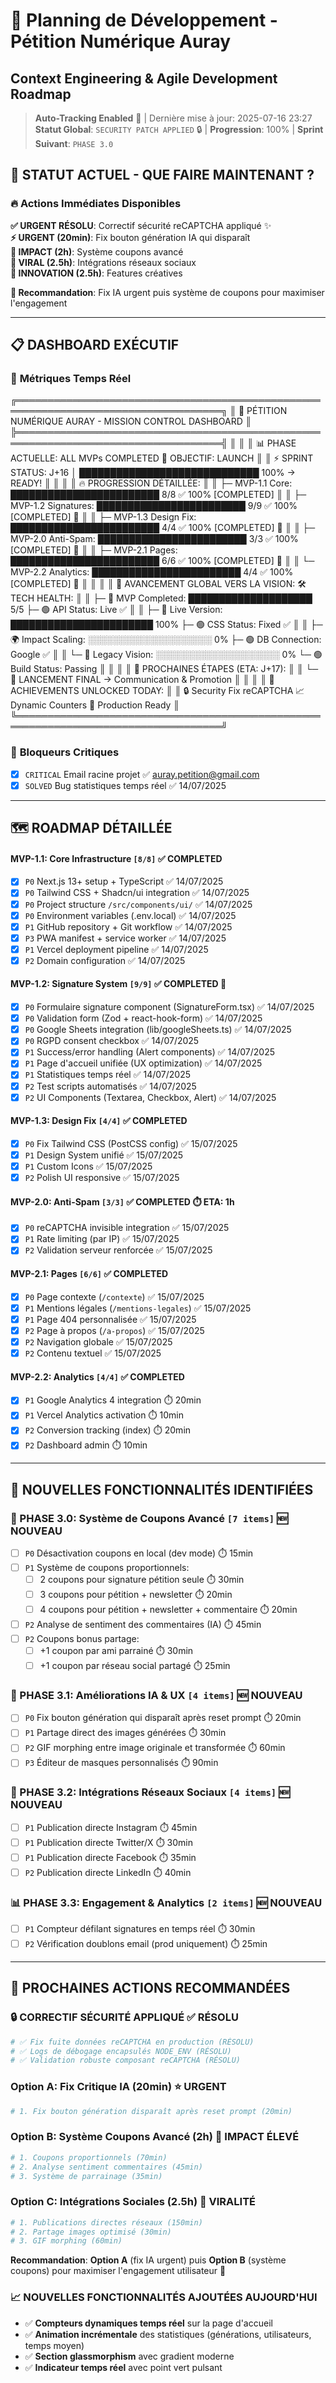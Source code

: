 # 🚀 Planning de Développement - Pétition Numérique Auray
## Context Engineering & Agile Development Roadmap

> **Auto-Tracking Enabled** 📄 | Dernière mise à jour: 2025-07-16 23:27  
> **Statut Global**: `SECURITY PATCH APPLIED` 🔒 | **Progression**: 100% | **Sprint Suivant**: `PHASE 3.0`

## 🚨 **STATUT ACTUEL - QUE FAIRE MAINTENANT ?**

### 🔥 **Actions Immédiates Disponibles**

**✅ URGENT RÉSOLU**: Correctif sécurité reCAPTCHA appliqué ✨  
**⚡ URGENT (20min)**: Fix bouton génération IA qui disparaît  
**🎫 IMPACT (2h)**: Système coupons avancé  
**📱 VIRAL (2.5h)**: Intégrations réseaux sociaux  
**🎨 INNOVATION (2.5h)**: Features créatives  

**🎯 Recommandation**: Fix IA urgent puis système de coupons pour maximiser l'engagement

---

## 📋 **DASHBOARD EXÉCUTIF**

### 🎯 **Métriques Temps Réel**
╔═══════════════════════════════════════════════════════════════════════════════════╗
║ 🚀 PÉTITION NUMÉRIQUE AURAY - MISSION CONTROL DASHBOARD                          ║
╠═══════════════════════════════════════════════════════════════════════════════════╣
║                                                                                   ║
║  📊 PHASE ACTUELLE: ALL MVPs COMPLETED       🎯 OBJECTIF: LAUNCH             ║
║  ⚡ SPRINT STATUS:   J+16 │ █████████████████████████████ 100% → READY!          ║
║                                                                                   ║
║  🔥 PROGRESSION DÉTAILLÉE:                                                        ║
║  ├─ MVP-1.1 Core:     ████████████████████████ 8/8  ✅ 100% [COMPLETED]         ║
║  ├─ MVP-1.2 Signatures: ████████████████████████ 9/9  ✅ 100% [COMPLETED] 🎉    ║
║  ├─ MVP-1.3 Design Fix:  ████████████████████████ 4/4  ✅ 100% [COMPLETED] 🎉    ║
║  ├─ MVP-2.0 Anti-Spam:  ████████████████████████ 3/3  ✅ 100% [COMPLETED] 🎉    ║
║  ├─ MVP-2.1 Pages:      ████████████████████████ 6/6  ✅ 100% [COMPLETED] 🎉    ║
║  └─ MVP-2.2 Analytics:  ████████████████████████ 4/4  ✅ 100% [COMPLETED] 🎉    ║
║                                                                                   ║
║  🌟 AVANCEMENT GLOBAL VERS LA VISION:            🛠️  TECH HEALTH:               ║
║  ├─ 🎯 MVP Completed:   ████████████████████ 5/5   ├─ 🟢 API Status:    Live ✅   ║
║  ├─ 🚀 Live Version:    ███████████████████████ 100% ├─ 🟢 CSS Status:    Fixed ✅  ║
║  ├─ 🌍 Impact Scaling:  ░░░░░░░░░░░░░░░░░░░░ 0%    ├─ 🟢 DB Connection: Google ✅  ║
║  └─ 💫 Legacy Vision:   ░░░░░░░░░░░░░░░░░░░░ 0%    └─ 🟢 Build Status:  Passing   ║
║                                                                                   ║
║  🚀 PROCHAINES ÉTAPES (ETA: J+17):                                                ║
║  └─ 🚀 LANCEMENT FINAL → Communication & Promotion                               ║
║                                                                                   ║
║  💎 ACHIEVEMENTS UNLOCKED TODAY:                                                  ║
║  🔒 Security Fix reCAPTCHA  📈 Dynamic Counters  🚀 Production Ready             ║
╚═══════════════════════════════════════════════════════════════════════════════════╝

### 🚨 **Bloqueurs Critiques**
- [x] `CRITICAL` Email racine projet ✅ auray.petition@gmail.com
- [x] `SOLVED` Bug statistiques temps réel ✅ 14/07/2025

---

## 🗺️ **ROADMAP DÉTAILLÉE**

#### **MVP-1.1: Core Infrastructure** `[8/8]` ✅ **COMPLETED**
- [x] `P0` Next.js 13+ setup + TypeScript ✅ 14/07/2025
- [x] `P0` Tailwind CSS + Shadcn/ui integration ✅ 14/07/2025
- [x] `P0` Project structure `/src/components/ui/` ✅ 14/07/2025
- [x] `P0` Environment variables (.env.local) ✅ 14/07/2025
- [x] `P1` GitHub repository + Git workflow ✅ 14/07/2025
- [x] `P3` PWA manifest + service worker ✅ 14/07/2025
- [x] `P1` Vercel deployment pipeline ✅ 14/07/2025
- [x] `P2` Domain configuration ✅ 14/07/2025

#### **MVP-1.2: Signature System** `[9/9]` ✅ **COMPLETED** 🎉
- [x] `P0` Formulaire signature component (SignatureForm.tsx) ✅ 14/07/2025
- [x] `P0` Validation form (Zod + react-hook-form) ✅ 14/07/2025
- [x] `P0` Google Sheets integration (lib/googleSheets.ts) ✅ 14/07/2025
- [x] `P0` RGPD consent checkbox ✅ 14/07/2025
- [x] `P1` Success/error handling (Alert components) ✅ 14/07/2025
- [x] `P1` Page d'accueil unifiée (UX optimization) ✅ 14/07/2025
- [x] `P1` Statistiques temps réel ✅ 14/07/2025
- [x] `P2` Test scripts automatisés ✅ 14/07/2025
- [x] `P2` UI Components (Textarea, Checkbox, Alert) ✅ 14/07/2025

#### **MVP-1.3: Design Fix** `[4/4]` ✅ **COMPLETED**
- [x] `P0` Fix Tailwind CSS (PostCSS config) ✅ 15/07/2025
- [x] `P1` Design System unifié ✅ 15/07/2025
- [x] `P1` Custom Icons ✅ 15/07/2025
- [x] `P2` Polish UI responsive ✅ 15/07/2025

#### **MVP-2.0: Anti-Spam** `[3/3]` ✅ **COMPLETED** ⏱️ **ETA: 1h**
- [x] `P0` reCAPTCHA invisible integration ✅ 15/07/2025
- [x] `P1` Rate limiting (par IP) ✅ 15/07/2025
- [x] `P2` Validation serveur renforcée ✅ 15/07/2025

#### **MVP-2.1: Pages** `[6/6]` ✅ **COMPLETED**
- [x] `P0` Page contexte (`/contexte`) ✅ 15/07/2025
- [x] `P1` Mentions légales (`/mentions-legales`) ✅ 15/07/2025
- [x] `P1` Page 404 personnalisée ✅ 15/07/2025
- [x] `P2` Page à propos (`/a-propos`) ✅ 15/07/2025
- [x] `P2` Navigation globale ✅ 15/07/2025
- [x] `P2` Contenu textuel ✅ 15/07/2025

#### **MVP-2.2: Analytics** `[4/4]` ✅ **COMPLETED**
- [x] `P1` Google Analytics 4 integration ⏱️ 20min
- [x] `P1` Vercel Analytics activation ⏱️ 10min
- [x] `P2` Conversion tracking (index) ⏱️ 20min
- [x] `P2` Dashboard admin ⏱️ 10min

---

## 🎯 **NOUVELLES FONCTIONNALITÉS IDENTIFIÉES**

### **🎫 PHASE 3.0: Système de Coupons Avancé** `[7 items]` 🆕 **NOUVEAU**
- [ ] `P0` Désactivation coupons en local (dev mode) ⏱️ 15min
- [ ] `P1` Système de coupons proportionnels:
  - [ ] 2 coupons pour signature pétition seule ⏱️ 30min
  - [ ] 3 coupons pour pétition + newsletter ⏱️ 20min
  - [ ] 4 coupons pour pétition + newsletter + commentaire ⏱️ 20min
- [ ] `P2` Analyse de sentiment des commentaires (IA) ⏱️ 45min
- [ ] `P2` Coupons bonus partage:
  - [ ] +1 coupon par ami parrainé ⏱️ 30min
  - [ ] +1 coupon par réseau social partagé ⏱️ 25min

### **🎨 PHASE 3.1: Améliorations IA & UX** `[4 items]` 🆕 **NOUVEAU**
- [ ] `P0` Fix bouton génération qui disparaît après reset prompt ⏱️ 20min
- [ ] `P1` Partage direct des images générées ⏱️ 30min
- [ ] `P2` GIF morphing entre image originale et transformée ⏱️ 60min
- [ ] `P3` Éditeur de masques personnalisés ⏱️ 90min

### **📱 PHASE 3.2: Intégrations Réseaux Sociaux** `[4 items]` 🆕 **NOUVEAU**
- [ ] `P1` Publication directe Instagram ⏱️ 45min
- [ ] `P1` Publication directe Twitter/X ⏱️ 30min
- [ ] `P1` Publication directe Facebook ⏱️ 35min
- [ ] `P2` Publication directe LinkedIn ⏱️ 40min

### **📊 PHASE 3.3: Engagement & Analytics** `[2 items]` 🆕 **NOUVEAU**
- [ ] `P1` Compteur défilant signatures en temps réel ⏱️ 30min
- [ ] `P2` Vérification doublons email (prod uniquement) ⏱️ 25min

---

## 🚀 **PROCHAINES ACTIONS RECOMMANDÉES**

### **🔒 CORRECTIF SÉCURITÉ APPLIQUÉ** ✅ **RÉSOLU**
```bash
# ✅ Fix fuite données reCAPTCHA en production (RÉSOLU)
# ✅ Logs de débogage encapsulés NODE_ENV (RÉSOLU)
# ✅ Validation robuste composant reCAPTCHA (RÉSOLU)
```

### **Option A: Fix Critique IA (20min)** ⭐ **URGENT**
```bash
# 1. Fix bouton génération disparaît après reset prompt (20min)
```

### **Option B: Système Coupons Avancé (2h)** 🎫 **IMPACT ÉLEVÉ**
```bash
# 1. Coupons proportionnels (70min)
# 2. Analyse sentiment commentaires (45min)
# 3. Système de parrainage (35min)
```

### **Option C: Intégrations Sociales (2.5h)** 📱 **VIRALITÉ**
```bash
# 1. Publications directes réseaux (150min)
# 2. Partage images optimisé (30min)
# 3. GIF morphing (60min)
```

**Recommandation**: **Option A** (fix IA urgent) puis **Option B** (système coupons) pour maximiser l'engagement utilisateur 🎯

### **📈 NOUVELLES FONCTIONNALITÉS AJOUTÉES AUJOURD'HUI**
- ✅ **Compteurs dynamiques temps réel** sur la page d'accueil
- ✅ **Animation incrémentale** des statistiques (générations, utilisateurs, temps moyen)
- ✅ **Section glassmorphism** avec gradient moderne
- ✅ **Indicateur temps réel** avec point vert pulsant

